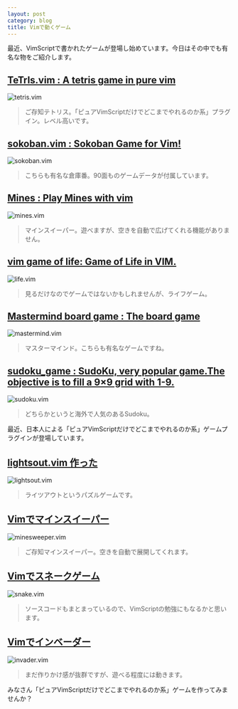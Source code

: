 ```yaml
---
layout: post
category: blog
title: Vimで動くゲーム
---
```


最近、VimScriptで書かれたゲームが登場し始めています。今日はその中でも有名な物をご紹介します。

## [TeTrIs.vim : A tetris game in pure vim ](http://www.vim.org/scripts/script.php?script\_id=172)

![tetris.vim](/assets/images/post-tetris-vim.png)

> ご存知テトリス。「ピュアVimScriptだけでどこまでやれるのか系」プラグイン。レベル高いです。

## [sokoban.vim : Sokoban Game for Vim!](http://www.vim.org/scripts/script.php?script_id=211)

![sokoban.vim](/assets/images/post-sokoban-vim.png)

> こちらも有名な倉庫番。90面ものゲームデータが付属しています。

## [Mines : Play Mines with vim](http://www.vim.org/scripts/script.php?script_id=551)

![mines.vim](/assets/images/post-mines-vim.png)

> マインスイーパー。遊べますが、空きを自動で広げてくれる機能がありません。

## [vim game of life: Game of Life in VIM.](http://www.vim.org/scripts/script.php?script_id=377)

![life.vim](/assets/images/post-life-vim.png)

> 見るだけなのでゲームではないかもしれませんが、ライフゲーム。

## [Mastermind board game : The board game](http://www.vim.org/scripts/script.php?script_id=2541)

![mastermind.vim](/assets/images/post-mastermind-vim.png)

> マスターマインド。こちらも有名なゲームですね。

## [sudoku\_game : SudoKu, very popular game.The objective is to fill a 9×9 grid with 1-9.](http://www.vim.org/scripts/script.php?script_id=3553)

![sudoku.vim](/assets/images/post-sudoku-vim.png)

> どちらかというと海外で人気のあるSudoku。

最近、日本人による「ピュアVimScriptだけでどこまでやれるのか系」ゲームプラグインが登場しています。

## [lightsout.vim 作った](http://d.hatena.ne.jp/mFumi/20110910/1315645402)

![lightsout.vim](/assets/images/post-lightsout-vim.png)

> ライツアウトというパズルゲームです。

## [Vimでマインスイーパー](http://d.hatena.ne.jp/mFumi/20110917/1316259420)

![minesweeper.vim](/assets/images/post-minesweeper-vim.png)

> ご存知マインスイーパー。空きを自動で展開してくれます。

## [Vimでスネークゲーム](http://d.hatena.ne.jp/mFumi/20110918/1316367426)

![snake.vim](/assets/images/post-snake-vim.png)

> ソースコードもまとまっているので、VimScriptの勉強にもなるかと思います。

## [Vimでインベーダー](https://github.com/mattn/invader-vim)

![invader.vim](/assets/images/post-invader-vim.png)

> まだ作りかけ感が抜群ですが、遊べる程度には動きます。

みなさん「ピュアVimScriptだけでどこまでやれるのか系」ゲームを作ってみませんか？
